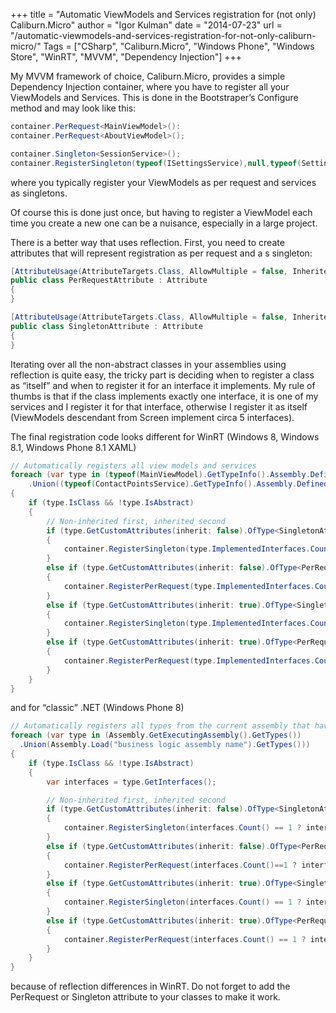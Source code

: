 +++
title = "Automatic ViewModels and Services registration for (not only) Caliburn.Micro"
author = "Igor Kulman"
date = "2014-07-23"
url = "/automatic-viewmodels-and-services-registration-for-not-only-caliburn-micro/"
Tags = ["CSharp", "Caliburn.Micro", "Windows Phone", "Windows Store", "WinRT", "MVVM", "Dependency Injection"]
+++

My MVVM framework of choice, Caliburn.Micro, provides a simple Dependency Injection container, where you have to register all your ViewModels and Services. This is done in the Bootstraper&#8217;s Configure method and may look like this:

```csharp
container.PerRequest<MainViewModel>():
container.PerRequest<AboutViewModel>();

container.Singleton<SessionService>();
container.RegisterSingleton(typeof(ISettingsService),null,typeof(SettingsService));
```

where you typically register your ViewModels as per request and services as singletons.

Of course this is done just once, but having to register a ViewModel each time you create a new one can be a nuisance, especially in a large project.

<!--more-->

There is a better way that uses reflection. First, you need to create attributes that will represent registration as per request and a s singleton:

```csharp
[AttributeUsage(AttributeTargets.Class, AllowMultiple = false, Inherited = true)]
public class PerRequestAttribute : Attribute
{
}
```

```csharp
[AttributeUsage(AttributeTargets.Class, AllowMultiple = false, Inherited = true)]
public class SingletonAttribute : Attribute
{
}
```

Iterating over all the non-abstract classes in your assemblies using reflection is quite easy, the tricky part is deciding when to register a class as &#8220;itself&#8221; and when to register it for an interface it implements. My rule of thumbs is that if the class implements exactly one interface, it is one of my services and I register it for that interface, otherwise I register it as itself (ViewModels descendant from Screen implement circa 5 interfaces).

The final registration code looks different for WinRT (Windows 8, Windows 8.1, Windows Phone 8.1 XAML)

```csharp
// Automatically registers all view models and services
foreach (var type in (typeof(MainViewModel).GetTypeInfo().Assembly.DefinedTypes)
    .Union((typeof(ContactPointsService).GetTypeInfo().Assembly.DefinedTypes)))
{
    if (type.IsClass && !type.IsAbstract)
    {
        // Non-inherited first, inherited second
        if (type.GetCustomAttributes(inherit: false).OfType<SingletonAttribute>().Any())
        {
            container.RegisterSingleton(type.ImplementedInterfaces.Count()==1 ? type.ImplementedInterfaces.First() : type.AsType(), null, type.AsType());
        }
        else if (type.GetCustomAttributes(inherit: false).OfType<PerRequestAttribute>().Any())
        {
            container.RegisterPerRequest(type.ImplementedInterfaces.Count()==1 ? type.ImplementedInterfaces.First() : type.AsType(), null, type.AsType());
        }
        else if (type.GetCustomAttributes(inherit: true).OfType<SingletonAttribute>().Any())
        {
            container.RegisterSingleton(type.ImplementedInterfaces.Count() == 1 ? type.ImplementedInterfaces.First() : type.AsType(), null, type.AsType());
        }
        else if (type.GetCustomAttributes(inherit: true).OfType<PerRequestAttribute>().Any())
        {
            container.RegisterPerRequest(type.ImplementedInterfaces.Count() == 1 ? type.ImplementedInterfaces.First() : type.AsType(), null, type.AsType());
        }
    }
}
```

and for &#8220;classic&#8221; .NET (Windows Phone 8)

```csharp
// Automatically registers all types from the current assembly that have correct attribute
foreach (var type in (Assembly.GetExecutingAssembly().GetTypes())
  .Union(Assembly.Load("business logic assembly name").GetTypes()))
{
    if (type.IsClass && !type.IsAbstract)
    {
        var interfaces = type.GetInterfaces();

        // Non-inherited first, inherited second
        if (type.GetCustomAttributes(inherit: false).OfType<SingletonAttribute>().Any())
        {
            container.RegisterSingleton(interfaces.Count() == 1 ? interfaces.First() : type, null, type);
        }
        else if (type.GetCustomAttributes(inherit: false).OfType<PerRequestAttribute>().Any())
        {
            container.RegisterPerRequest(interfaces.Count()==1 ? interfaces.First() : type, null, type);
        }
        else if (type.GetCustomAttributes(inherit: true).OfType<SingletonAttribute>().Any())
        {
            container.RegisterSingleton(interfaces.Count() == 1 ? interfaces.First() : type, null, type);
        }
        else if (type.GetCustomAttributes(inherit: true).OfType<PerRequestAttribute>().Any())
        {
            container.RegisterPerRequest(interfaces.Count() == 1 ? interfaces.First() : type, null, type);
        }
    }
}
```

because of reflection differences in WinRT. Do not forget to add the PerRequest or Singleton attribute to your classes to make it work.
